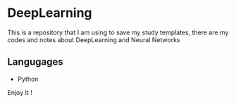 # DeepLearning

This is a repository that I am using to save my study templates, there are my codes and notes about DeepLearning and Neural Networks

## Langugages
* Python

Enjoy It !


